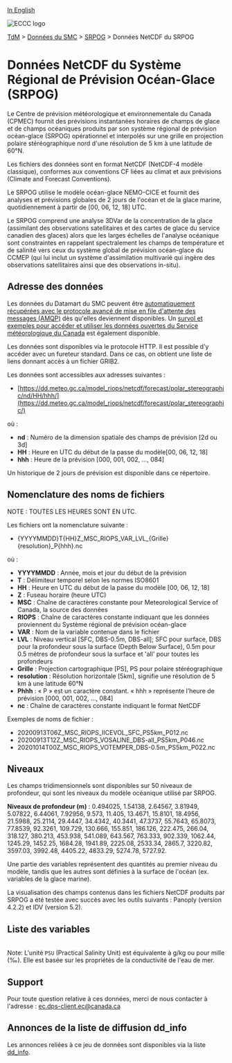 [In English](readme_riops-datamart_en.md)

![ECCC logo](../../img_eccc-logo.png)

[TdM](../../readme_fr.md) > [Données du SMC](../readme_fr.md) > [SRPOG](readme_riops_fr.md) > Données NetCDF du SRPOG

# Données NetCDF du Système Régional de Prévision Océan-Glace (SRPOG)

Le Centre de prévision météorologique et environnementale du Canada (CPMEC) fournit des prévisions instantanées horaires de champs de glace et de champs océaniques produits par son système régional de prévision océan-glace (SRPOG) opérationnel et interpolés sur une grille en projection polaire stéréographique nord d'une résolution de 5 km à une latitude de 60°N.

Les fichiers des données sont en format NetCDF (NetCDF-4 modèle classique), conformes aux conventions CF liées au climat et aux prévisions (Climate and Forecast Conventions).

Le SRPOG utilise le modèle océan-glace NEMO-CICE et fournit des analyses et prévisions globales de 2 jours de l'océan et de la glace marine, quotidiennement à partir de [00, 06, 12, 18] UTC.

Le SRPOG comprend une analyse 3DVar de la concentration de la glace (assimilant des observations satellitaires et des cartes de glace du service canadien des glaces) alors que les larges échelles de l'analyse océanique sont constraintes en rappelant spectralement les champs de température et de salinité vers ceux du système global de prévision océan-glace du CCMEP (qui lui inclut un système d'assimilation multivarié qui ingère des observations satellitaires ainsi que des observations in-situ).

## Adresse des données 

Les données du Datamart du SMC peuvent être [automatiquement récupérées avec le protocole avancé de mise en file d'attente des messages (AMQP)](../../msc-datamart/amqp_fr.md) dès qu'elles deviennent disponibles. Un [survol et exemples pour accéder et utiliser les données ouvertes du Service météorologique du Canada](../../usage/readme_fr.md) est également disponible.

Les données sont disponibles via le protocole HTTP. Il est possible d’y accéder avec un fureteur standard. Dans ce cas, on obtient une liste de liens donnant accès à un fichier GRIB2.

Les données sont accessibles aux adresses suivantes :

* [https://dd.meteo.gc.ca/model_riops/netcdf/forecast/polar_stereographic/nd/HH/hhh/](https://dd.meteo.gc.ca/model_riops/netcdf/forecast/polar_stereographic/)

où :

* __nd__ : Numéro de la dimension spatiale des champs de prévision [2d ou 3d] 
* __HH__ : Heure en UTC du début de la passe du modèle[00, 06, 12, 18]
* __hhh__ : Heure de la prévision [000, 001, 002, ..., 084]

Un historique de 2 jours de prévision est disponible dans ce répertoire.

## Nomenclature des noms de fichiers 

NOTE : TOUTES LES HEURES SONT EN UTC.

Les fichiers ont la nomenclature suivante :

* {YYYYMMDD}T{HH}Z_MSC_RIOPS_VAR_LVL_{Grille}{resolution}_P{hhh}.nc

où :

* __YYYYMMDD__ : Année, mois et jour du début de la prévision
* __T__ : Délimiteur temporel selon les normes ISO8601
* __HH__ : Heure en UTC du début de la passe du modèle [00, 06, 12, 18]
* __Z__ : Fuseau horaire (heure UTC)
* __MSC__ : Chaîne de caractères constante pour Meteorological Service of Canada, la source des données 
* __RIOPS__ : Chaîne de caractères constante indiquant que les données proviennent du Système régional de prévision océan-glace
* __VAR__ : Nom de la variable contenue dans le fichier
* __LVL__ : Niveau vertical [SFC, DBS-0.5m, DBS-all]; SFC pour surface, DBS pour la profondeur sous la surface (Depth Below Surface), 0.5m pour 0.5 mètres de profondeur sous la surface et 'all' pour toutes les profondeurs
* __Grille__ : Projection cartographique [PS], PS pour polaire stéréographique 
* __resolution__ : Résolution horizontale [5km], signifie une résolution de 5 km à une latitude 60°N
* __Phhh__ : « P » est un caractère constant. « hhh » représente l’heure de prévision [000, 001, 002, ..., 084]
* __nc__ : Chaîne de caractères constante indiquant le format NetCDF

Exemples de noms de fichier : 

* 20200913T06Z_MSC_RIOPS_IICEVOL_SFC_PS5km_P012.nc 
* 20200913T12Z_MSC_RIOPS_VOSALINE_DBS-all_PS5km_P046.nc
* 20201014T00Z_MSC_RIOPS_VOTEMPER_DBS-0.5m_PS5km_P022.nc

## Niveaux

Les champs tridimensionnels sont disponibles sur 50 niveaux de profondeur, qui sont les niveaux du modèle océanique utilisé par SRPOG.

__Niveaux de profondeur (m)__ : 0.494025, 1.54138, 2.64567, 3.81949, 5.07822, 6.44061, 7.92956, 9.573, 11.405, 13.4671, 15.8101, 18.4956, 21.5988, 25.2114, 29.4447, 34.4342, 40.3441, 47.3737, 55.7643, 65.8073, 77.8539, 92.3261, 109.729, 130.666, 155.851, 186.126, 222.475, 266.04, 318.127, 380.213, 453.938, 541.089, 643.567, 763.333, 902.339, 1062.44, 1245.29, 1452.25, 1684.28, 1941.89, 2225.08, 2533.34, 2865.7, 3220.82, 3597.03, 3992.48, 4405.22, 4833.29, 5274.78, 5727.92.

Une partie des variables représentent des quantités au premier niveau du modèle, tandis que les autres sont définies à la surface de l'océan (ex. variables de la glace marine).

La visualisation des champs contenus dans les fichiers NetCDF produits par SRPOG a été testée avec succès avec les outils suivants : Panoply (version 4.2.2) et IDV (version 5.2).

## Liste des variables

<table id="csv-table" class="display"></table>

<link href="https://cdn.jsdelivr.net/npm/simple-datatables@latest/dist/style.css" rel="stylesheet" type="text/css">
<script src="https://cdn.jsdelivr.net/npm/simple-datatables@latest"></script>
<script src="../../../js/variables_datatable.js" type="text/javascript"></script>
<script>
  loadTable("csv-table", "../../../assets/csv/RIOPS_fr.csv", "FR");
</script>

Note: L'unité `PSU` (Practical Salinity Unit) est équivalente à g/kg ou pour mille (‰). Elle est basée sur les propriétés de la conductivité de l'eau de mer.

## Support

Pour toute question relative à ces données, merci de nous contacter à l'adresse : [ec.dps-client.ec@canada.ca](mailto:ec.dps-client.ec@canada.ca)

## Annonces de la liste de diffusion dd_info 

Les annonces reliées à ce jeu de données sont disponibles via la liste [dd_info](https://lists.ec.gc.ca/cgi-bin/mailman/listinfo/dd_info).
